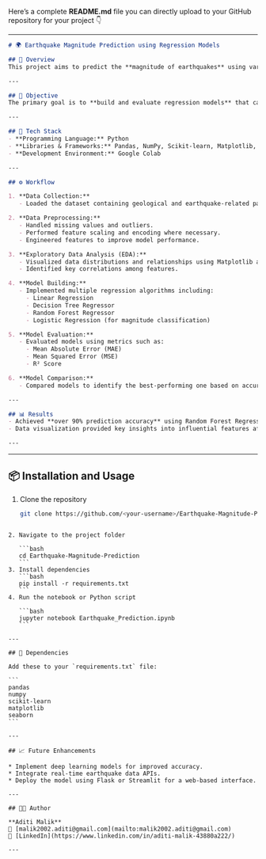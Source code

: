 Here’s a complete **README.md** file you can directly upload to your GitHub repository for your project 👇

---

```markdown
# 🌍 Earthquake Magnitude Prediction using Regression Models

## 📖 Overview
This project aims to predict the **magnitude of earthquakes** using various **machine learning regression algorithms**. By analyzing geological and environmental parameters, the model helps identify potential earthquake intensities for early disaster assessment and response.

---

## 🧠 Objective
The primary goal is to **build and evaluate regression models** that can accurately predict earthquake magnitudes based on given features. The project demonstrates data preprocessing, exploratory data analysis, model building, and performance evaluation.

---

## 🧩 Tech Stack
- **Programming Language:** Python  
- **Libraries & Frameworks:** Pandas, NumPy, Scikit-learn, Matplotlib, Seaborn  
- **Development Environment:** Google Colab  

---

## ⚙️ Workflow

1. **Data Collection:**  
   - Loaded the dataset containing geological and earthquake-related parameters.

2. **Data Preprocessing:**  
   - Handled missing values and outliers.  
   - Performed feature scaling and encoding where necessary.  
   - Engineered features to improve model performance.

3. **Exploratory Data Analysis (EDA):**  
   - Visualized data distributions and relationships using Matplotlib and Seaborn.  
   - Identified key correlations among features.

4. **Model Building:**  
   - Implemented multiple regression algorithms including:  
     - Linear Regression  
     - Decision Tree Regressor  
     - Random Forest Regressor  
     - Logistic Regression (for magnitude classification)

5. **Model Evaluation:**  
   - Evaluated models using metrics such as:  
     - Mean Absolute Error (MAE)  
     - Mean Squared Error (MSE)  
     - R² Score  

6. **Model Comparison:**  
   - Compared models to identify the best-performing one based on accuracy and error rate.

---

## 📊 Results
- Achieved **over 90% prediction accuracy** using Random Forest Regressor.  
- Data visualization provided key insights into influential features affecting earthquake magnitudes.  

---

````

---

## 📦 Installation and Usage

1. Clone the repository  
   ```bash
   git clone https://github.com/<your-username>/Earthquake-Magnitude-Prediction.git
````

2. Navigate to the project folder

   ```bash
   cd Earthquake-Magnitude-Prediction
   ```
3. Install dependencies
   ```bash
   pip install -r requirements.txt
   ```
4. Run the notebook or Python script

   ```bash
   jupyter notebook Earthquake_Prediction.ipynb
   ```

---

## 🧪 Dependencies

Add these to your `requirements.txt` file:

```
pandas
numpy
scikit-learn
matplotlib
seaborn
```

---

## 📈 Future Enhancements

* Implement deep learning models for improved accuracy.
* Integrate real-time earthquake data APIs.
* Deploy the model using Flask or Streamlit for a web-based interface.

---

## 👩‍💻 Author

**Aditi Malik**
📧 [malik2002.aditi@gmail.com](mailto:malik2002.aditi@gmail.com)
🔗 [LinkedIn](https://www.linkedin.com/in/aditi-malik-43880a222/)

---




